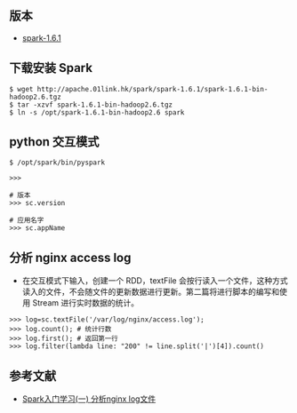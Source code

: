 ## 版本
* [spark-1.6.1](http://apache.01link.hk/spark/spark-1.6.1/spark-1.6.1-bin-hadoop2.6.tgz)

## 下载安装 Spark
```
$ wget http://apache.01link.hk/spark/spark-1.6.1/spark-1.6.1-bin-hadoop2.6.tgz
$ tar -xzvf spark-1.6.1-bin-hadoop2.6.tgz
$ ln -s /opt/spark-1.6.1-bin-hadoop2.6 spark
```

## python 交互模式
```
$ /opt/spark/bin/pyspark

>>>

# 版本
>>> sc.version

# 应用名字
>>> sc.appName
```

## 分析 nginx access log
* 在交互模式下输入，创建一个 RDD，textFile 会按行读入一个文件，这种方式读入的文件，不会随文件的更新数据进行更新。第二篇将进行脚本的编写和使用 Stream 进行实时数据的统计。
```
>>> log=sc.textFile('/var/log/nginx/access.log');
>>> log.count(); # 统计行数
>>> log.first(); # 返回第一行
>>> log.filter(lambda line: "200" != line.split('|')[4]).count()
```


## 参考文献
* [Spark入门学习(一) 分析nginx log文件](http://www.tuicool.com/articles/BNVjArm)
